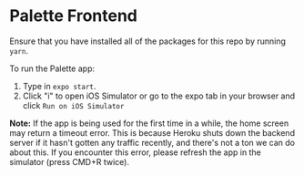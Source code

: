 # Palette Frontend
Ensure that you have installed all of the packages for this repo by running `yarn`.

To run the Palette app:
  1. Type in `expo start`. 
  2. Click "i" to open iOS Simulator or go to the expo tab in your browser and click `Run on iOS Simulator`

**Note:** If the app is being used for the first time in a while, the home screen may return a timeout error. This is because Heroku shuts down the backend server if it hasn't gotten any traffic recently, and there's not a ton we can do about this. If you encounter this error, please refresh the app in the simulator (press CMD+R twice).
